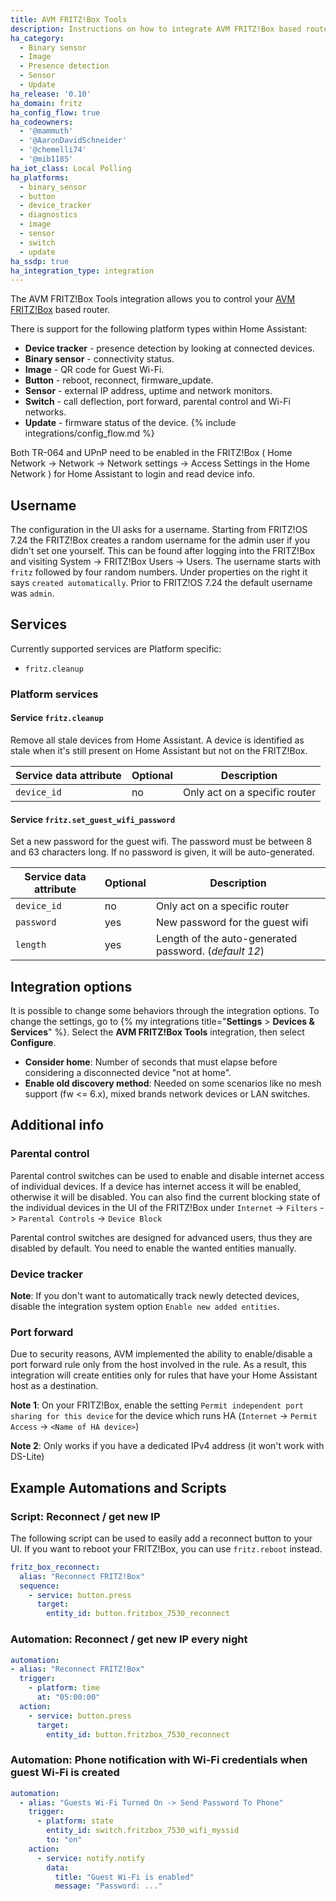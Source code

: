 ```yaml
---
title: AVM FRITZ!Box Tools
description: Instructions on how to integrate AVM FRITZ!Box based routers into Home Assistant.
ha_category:
  - Binary sensor
  - Image
  - Presence detection
  - Sensor
  - Update
ha_release: '0.10'
ha_domain: fritz
ha_config_flow: true
ha_codeowners:
  - '@mammuth'
  - '@AaronDavidSchneider'
  - '@chemelli74'
  - '@mib1185'
ha_iot_class: Local Polling
ha_platforms:
  - binary_sensor
  - button
  - device_tracker
  - diagnostics
  - image
  - sensor
  - switch
  - update
ha_ssdp: true
ha_integration_type: integration
---
```


The AVM FRITZ!Box Tools integration allows you to control your [AVM FRITZ!Box](https://en.avm.de/products/fritzbox/) based router.

There is support for the following platform types within Home Assistant:

- **Device tracker** - presence detection by looking at connected devices.
- **Binary sensor** - connectivity status.
- **Image** - QR code for Guest Wi-Fi.
- **Button** - reboot, reconnect, firmware_update.
- **Sensor** - external IP address, uptime and network monitors.
- **Switch** - call deflection, port forward, parental control and Wi-Fi networks.
- **Update** - firmware status of the device.
{% include integrations/config_flow.md %}

<div class='note'>
Both TR-064 and UPnP need to be enabled in the FRITZ!Box ( Home Network -> Network -> Network settings -> Access Settings in the Home Network ) for Home Assistant to login and read device info.
</div>

## Username

The configuration in the UI asks for a username. Starting from FRITZ!OS 7.24 the FRITZ!Box creates a random username for the admin user if you didn't set one yourself. This can be found after logging into the FRITZ!Box and visiting System -> FRITZ!Box Users -> Users. The username starts with `fritz` followed by four random numbers. Under properties on the right it says `created automatically`. Prior to FRITZ!OS 7.24 the default username was `admin`.

## Services

Currently supported services are Platform specific:

- `fritz.cleanup`

### Platform services

#### Service `fritz.cleanup`

Remove all stale devices from Home Assistant.
A device is identified as stale when it's still present on Home Assistant but not on the FRITZ!Box.

| Service data attribute | Optional | Description                                                                                                    |
| ---------------------- | -------- | -------------------------------------------------------------------------------------------------------------- |
| `device_id`            | no       | Only act on a specific  router                                                                                 |

#### Service `fritz.set_guest_wifi_password`

Set a new password for the guest wifi.
The password must be between 8 and 63 characters long.
If no password is given, it will be auto-generated.

| Service data attribute | Optional | Description                                                                                                    |
| ---------------------- | -------- | -------------------------------------------------------------------------------------------------------------- |
| `device_id`            | no       | Only act on a specific  router                                                                                 |
| `password`             | yes      | New password for the guest wifi                                                                                |
| `length`               | yes      | Length of the auto-generated password. (_default 12_)                        |

## Integration options

It is possible to change some behaviors through the integration options.
To change the settings, go to {% my integrations title="**Settings** > **Devices & Services**" %}. Select the **AVM FRITZ!Box Tools** integration, then select **Configure**.

- **Consider home**: Number of seconds that must elapse before considering a disconnected device "not at home".
- **Enable old discovery method**: Needed on some scenarios like no mesh support (fw <= 6.x), mixed brands network devices or LAN switches.

## Additional info

### Parental control

Parental control switches can be used to enable and disable internet access of individual devices. If a device has internet access it will be enabled, otherwise it will be disabled. You can also find the current blocking state of the individual devices in the UI of the FRITZ!Box under `Internet` -> `Filters` -> `Parental Controls` -> `Device Block`

Parental control switches are designed for advanced users, thus they are disabled by default. You need to enable the wanted entities manually.

### Device tracker

**Note**: If you don't want to automatically track newly detected devices, disable the integration system option `Enable new added entities`.

### Port forward

Due to security reasons, AVM implemented the ability to enable/disable a port forward rule only from the host involved in the rule.
As a result, this integration will create entities only for rules that have your Home Assistant host as a destination.

**Note 1**: On your FRITZ!Box, enable the setting `Permit independent port sharing for this device` for the device which runs HA (`Internet` -> `Permit Access` -> `<Name of HA device>`)

**Note 2**: Only works if you have a dedicated IPv4 address (it won't work with DS-Lite)

## Example Automations and Scripts

### Script: Reconnect / get new IP

The following script can be used to easily add a reconnect button to your UI. If you want to reboot your FRITZ!Box, you can use `fritz.reboot` instead.

```yaml
fritz_box_reconnect:
  alias: "Reconnect FRITZ!Box"
  sequence:
    - service: button.press
      target:
        entity_id: button.fritzbox_7530_reconnect

```

### Automation: Reconnect / get new IP every night

```yaml
automation:
- alias: "Reconnect FRITZ!Box"
  trigger:
    - platform: time
      at: "05:00:00"
  action:
    - service: button.press
      target:
        entity_id: button.fritzbox_7530_reconnect

```

### Automation: Phone notification with Wi-Fi credentials when guest Wi-Fi is created

```yaml
automation:
  - alias: "Guests Wi-Fi Turned On -> Send Password To Phone"
    trigger:
      - platform: state
        entity_id: switch.fritzbox_7530_wifi_myssid
        to: "on"
    action:
      - service: notify.notify
        data:
          title: "Guest Wi-Fi is enabled"
          message: "Password: ..."

```
